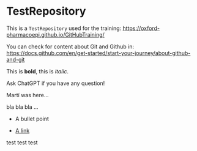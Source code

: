 # TestRepository

This is a `TestRepository` used for the training: <https://oxford-pharmacoepi.github.io/GitHubTraining/>

You can check for content about Git and Github in: <https://docs.github.com/en/get-started/start-your-journey/about-github-and-git>

This is **bold**, this is *italic*.

Ask ChatGPT if you have any question!

Martí was here...

bla bla bla ...

- A bullet point

- [A link](https://oxford-pharmacoepi.github.io/GitHubTraining/)

test test test

